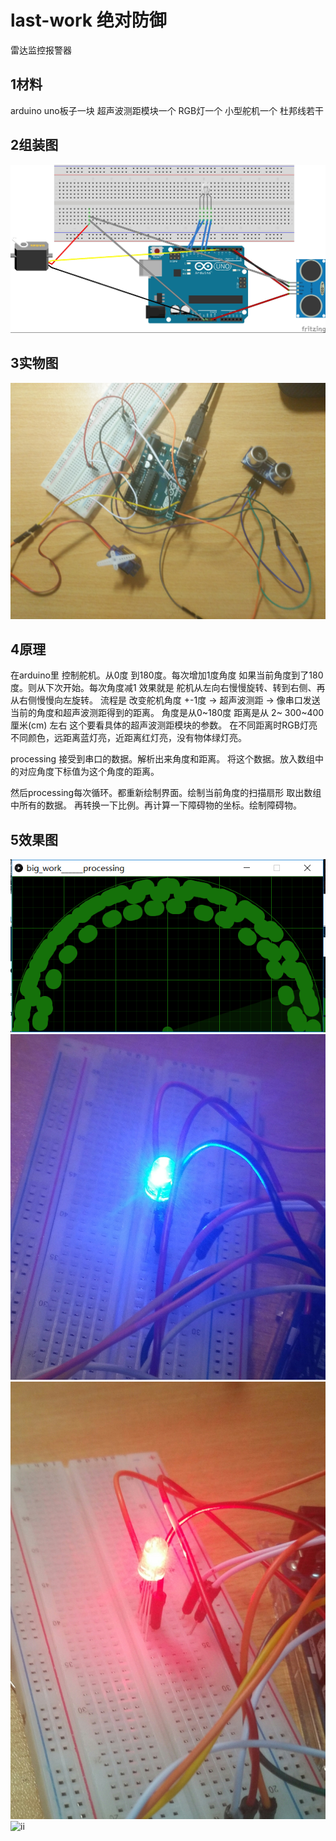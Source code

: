  # last-work 绝对防御
 雷达监控报警器
## 1材料 
arduino uno板子一块 
超声波测距模块一个
RGB灯一个
小型舵机一个 
杜邦线若干 
## 2组装图
![ii](https://github.com/hujunbao718/last-work/blob/master/big%20work%20%E7%BB%9D%E5%AF%B9%E9%98%B2%E5%BE%A1_bb.jpg)
## 3实物图
![ii](https://github.com/hujunbao718/last-work/blob/master/IMG_20170702_234427.jpg)
## 4原理
 在arduino里 控制舵机。从0度 到180度。每次增加1度角度 如果当前角度到了180度。则从下次开始。每次角度减1 
效果就是 舵机从左向右慢慢旋转、转到右侧、再从右侧慢慢向左旋转。
流程是 改变舵机角度 +-1度 -> 超声波测距 -> 像串口发送当前的角度和超声波测距得到的距离。 角度是从0~180度 距离是从 2~ 300~400 厘米(cm) 左右 这个要看具体的超声波测距模块的参数。
在不同距离时RGB灯亮不同颜色，远距离蓝灯亮，近距离红灯亮，没有物体绿灯亮。

processing 接受到串口的数据。解析出来角度和距离。 将这个数据。放入数组中的对应角度下标值为这个角度的距离。

然后processing每次循环。都重新绘制界面。绘制当前角度的扫描扇形 取出数组中所有的数据。 再转换一下比例。再计算一下障碍物的坐标。绘制障碍物。
## 5效果图
![ii](https://github.com/hujunbao718/last-work/blob/master/big%20work.png)
![ii](https://github.com/hujunbao718/last-work/blob/master/IMG_20170702_231520.JPG)
![ii](https://github.com/hujunbao718/last-work/blob/master/IMG_20170702_231549.JPG)
![ii]()
